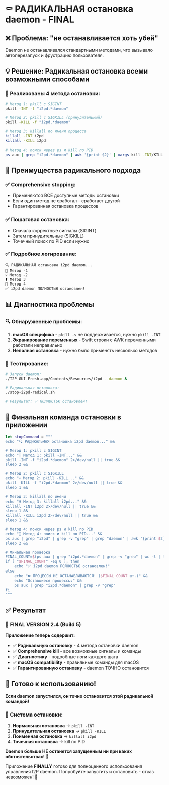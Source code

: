 # ⚰️ РАДИКАЛЬНАЯ остановка daemon - FINAL

## ❌ Проблема: **"не останавливается хоть убей"**

Daemon не останавливался стандартными методами, что вызывало автоперезапуск и фрустрацию пользователя.

## 💡 Решение: Радикальная остановка всеми возможными способами

### 🔧 Реализованы 4 метода остановки:

```bash
# Метод 1: pkill с SIGINT
pkill -INT -f "i2pd.*daemon"

# Метод 2: pkill с SIGKILL (принудительный)
pkill -KILL -f "i2pd.*daemon"

# Метод 3: killall по имени процесса
killall -INT i2pd
killall -KILL i2pd

# Метод 4: поиск через ps и kill по PID
ps aux | grep "i2pd.*daemon" | awk '{print $2}' | xargs kill -INT/KILL
```

## 🎯 Преимущества радикального подхода

### ✅ **Comprehensive stopping:**
- Применяются ВСЕ доступные методы остановки
- Если один метод не сработал - сработает другой
- Гарантированная остановка процессов

### ✅ **Пошаговая остановка:**
- Сначала корректные сигналы (SIGINT)
- Затем принудительные (SIGKILL)
- Точечный поиск по PID если нужно

### ✅ **Подробное логирование:**
```
🔍 РАДИКАЛЬНАЯ остановка i2pd daemon...
🛑 Метод -1
💀 Метод -2
⚰️ Метод 3
🎯 Метод 4
✅ i2pd daemon ПОЛНОСТЬЮ остановлен!
```

## 📊 Диагностика проблемы

### 🔍 **Обнаруженные проблемы:**
1. **macOS специфика** - `pkill -s` не поддерживается, нужно `pkill -INT`
2. **Экранирование переменных** - Swift строки с AWK переменными работали неправильно
3. **Неполная остановка** - нужно было применять несколько методов

### 🧪 **Тестирование:**
```bash
# Запуск daemon:
./I2P-GUI-Fresh.app/Contents/Resources/i2pd --daemon &

# Радикальная остановка:
./stop-i2pd-radical.sh

# Результат: ✅ ПОЛНОСТЬЮ остановлен!
```

## 📝 Финальная команда остановки в приложении

```swift
let stopCommand = """
echo "🔍 РАДИКАЛЬНАЯ остановка i2pd daemon..." &&

# Метод 1: pkill с SIGINT
echo "🛑 Метод 1: pkill -INT..." &&
pkill -INT -f "i2pd.*daemon" 2>/dev/null || true &&
sleep 2 &&

# Метод 2: pkill с SIGKILL
echo "💀 Метод 2: pkill -KILL..." &&
pkill -KILL -f "i2pd.*daemon" 2>/dev/null || true &&
sleep 1 &&

# Метод 3: killall по имени
echo "⚰️ Метод 3: killall i2pd..." &&
killall -INT i2pd 2>/dev/null || true &&
sleep 1 &&
killall -KILL i2pd 2>/dev/null || true &&
sleep 1 &&

# Метод 4: поиск через ps и kill по PID
echo "🎯 Метод 4: поиск и kill по PID..." &&
ps aux | grep "i2pd" | grep -v "grep" | grep "daemon" | awk '{print $2}' | xargs -I {} sh -c 'echo "💉 Kill PID: {}" && kill -INT {} 2>/dev/null || true && sleep 0.5 && kill -KILL {} 2>/dev/null || true' &&
sleep 2 &&

# Финальная проверка
FINAL_COUNT=$(ps aux | grep "i2pd.*daemon" | grep -v "grep" | wc -l | tr -d ' ') &&
if [ "$FINAL_COUNT" -eq 0 ]; then
    echo "✅ i2pd daemon ПОЛНОСТЬЮ остановлен!"
else
    echo "❌ ПРОЦЕССЫ НЕ ОСТАНАВЛИВАЮТСЯ! ($FINAL_COUNT шт.)" &&
    echo "Оставшиеся процессы:" &&
    ps aux | grep "i2pd.*daemon" | grep -v "grep"
fi
"""
```

## ✅ Результат

### 🎉 **FINAL VERSION 2.4 (Build 5)**

**Приложение теперь содержит:**
- ✅ **Радикальную остановку** - 4 метода остановки daemon
- ✅ **Comprehensive kill** - все возможные сигналы и команды
- ✅ **Диагностику** - подробные логи каждого шага
- ✅ **macOS compatibility** - правильные команды для macOS
- ✅ **Гарантированную остановку** - daemon ТОЧНО остановится

## 🏁 Готово к использованию!

**Если daemon запустился, он точно остановится этой радикальной командой!**

### 🚀 Система остановки:

1. **Нормальная остановка** → `pkill -INT`
2. **Принудительная остановка** → `pkill -KILL`  
3. **Поименная остановка** → `killall i2pd`
4. **Точечная остановка** → kill по PID

**Daemon больше НЕ останется запущенным ни при каких обстоятельствах!** 🎯

Приложение **FINALLY** готово для полноценного использования управления I2P daemon. Попробуйте запустить и остановить - отказ невозможен! 💪
